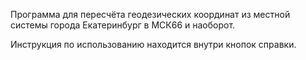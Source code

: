 Программа для пересчёта геодезических координат из местной системы города Екатеринбург в МСК66 и наоборот.

Инструкция по использованию находится внутри кнопок справки.
